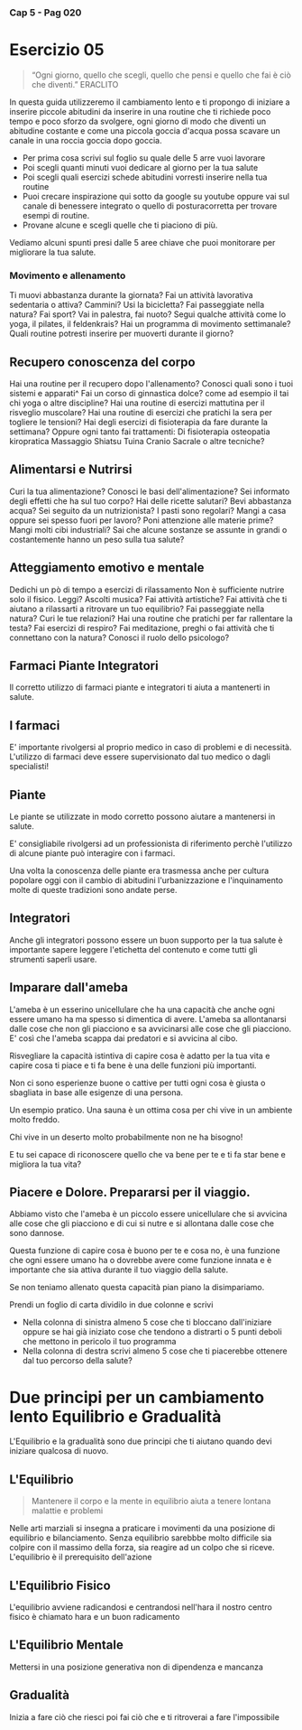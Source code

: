 ### Cap 5 - Pag 020

# Esercizio 05
<!--stackedit_data:
eyJoaXN0b3J5IjpbLTIwODE0NDk2NTIsNzMwOTk4MTE2XX0=
-->

> “Ogni giorno, quello che scegli, quello che pensi e quello che fai è ciò che diventi.”
> ERACLITO

In questa guida utilizzeremo il cambiamento lento e ti propongo di iniziare a inserire piccole abitudini da inserire in una routine che ti richiede poco tempo e poco sforzo da svolgere, ogni giorno di modo che diventi un abitudine  costante e come una piccola goccia d'acqua possa scavare un canale in una roccia goccia dopo goccia.


- Per prima cosa scrivi sul foglio su quale delle 5 arre vuoi lavorare 
- Poi scegli quanti minuti vuoi dedicare al giorno per la tua salute
- Poi scegli quali esercizi schede abitudini vorresti inserire nella tua routine
- Puoi crecare inspirazione qui sotto da google su youtube oppure vai sul canale di benessere integrato o quello di posturacorretta per trovare esempi di routine.
- Provane alcune e scegli quelle che ti piaciono di più.

Vediamo alcuni spunti presi dalle 5 aree chiave che puoi monitorare per migliorare la tua salute. 

### Movimento e allenamento

Ti muovi abbastanza durante la giornata?
Fai un attività lavorativa sedentaria o attiva?
Cammini?
Usi la bicicletta?
Fai passeggiate nella natura?
Fai sport?
Vai in palestra, fai nuoto?
Segui qualche attività come lo yoga, il pilates, il feldenkrais?
Hai un programma di movimento settimanale?
Quali routine potresti inserire per muoverti durante il giorno?

## Recupero conoscenza del corpo

Hai una routine per il recupero dopo l'allenamento?
Conosci quali sono i tuoi sistemi e apparati^
Fai un corso di ginnastica dolce? come ad esempio il tai chi yoga o altre discipline?
Hai una routine di esercizi mattutina per il risveglio muscolare?
Hai una routine di esercizi che pratichi la sera per togliere le tensioni?
Hai degli esercizi di fisioterapia da fare durante la settimana?
Oppure ogni tanto fai trattamenti:
Di fisioterapia
osteopatia
kiropratica
Massaggio
Shiatsu
Tuina
Cranio Sacrale o altre tecniche?

## Alimentarsi e Nutrirsi

Curi la tua alimentazione?
Conosci le basi dell'alimentazione?
Sei informato degli effetti che ha sul tuo corpo?
Hai delle ricette salutari?
Bevi abbastanza acqua?
Sei seguito da un nutrizionista?
I pasti sono regolari?
Mangi a casa oppure sei spesso fuori per lavoro?
Poni attenzione alle materie prime?
Mangi molti cibi industriali?
Sai che alcune sostanze se assunte in grandi o costantemente hanno un peso sulla tua salute?

## Atteggiamento emotivo e mentale

Dedichi un pò di tempo a esercizi di rilassamento
Non è sufficiente nutrire solo il fisico.
Leggi?
Ascolti musica?
Fai attività artistiche?
Fai attività che ti aiutano a rilassarti a ritrovare un tuo equilibrio?
Fai passeggiate nella natura?
Curi le tue relazioni?
Hai una routine che pratichi per far rallentare la testa?
Fai esercizi di respiro?
Fai meditazione, preghi o fai attività che ti connettano con la natura?
Conosci il ruolo dello psicologo?

## Farmaci Piante Integratori

Il corretto utilizzo di farmaci piante e integratori ti aiuta a mantenerti in salute.

## I farmaci

E' importante rivolgersi al proprio medico in caso di problemi e di necessità. L'utilizzo di farmaci deve essere supervisionato dal tuo medico o dagli specialisti!

## Piante

Le piante se utilizzate in modo corretto possono aiutare a mantenersi in salute.

E' consigliabile rivolgersi ad un professionista di riferimento perchè l'utilizzo di alcune piante può interagire con i farmaci.

Una volta la conoscenza delle piante era trasmessa anche per cultura popolare oggi con il cambio di abitudini l'urbanizzazione e l'inquinamento molte di queste tradizioni sono andate perse.

## Integratori

Anche gli integratori possono essere un buon supporto per la tua salute è importante sapere leggere l'etichetta del contenuto e come tutti gli strumenti saperli usare.


## Imparare dall'ameba 

L'ameba è un esserino unicellulare che ha una capacità che anche ogni essere umano ha ma spesso si dimentica di avere. L'ameba sa allontanarsi dalle cose che non gli piacciono e sa avvicinarsi alle cose che gli piacciono. E' così che l'ameba scappa dai predatori e si avvicina al cibo. 

Risvegliare la capacità istintiva di capire cosa è adatto per la tua vita e capire cosa ti piace e ti fa bene è una delle funzioni più importanti.

Non ci sono esperienze buone o cattive per tutti ogni cosa è giusta o sbagliata in base alle esigenze di una persona.

Un esempio pratico. Una sauna è un ottima cosa per chi vive in un ambiente molto freddo.

Chi vive in un deserto molto probabilmente non ne ha bisogno! 

E tu sei capace di riconoscere quello che va bene per te e ti fa star bene e migliora la tua vita?

## Piacere e Dolore. Prepararsi per il viaggio.

Abbiamo visto che l'ameba è un piccolo essere unicellulare che si avvicina alle cose che gli piacciono e di cui si nutre e si allontana dalle cose che sono dannose.

Questa funzione di capire cosa è buono per te e cosa no, è una funzione che ogni essere umano ha o dovrebbe avere come funzione innata e è importante che sia attiva durante il tuo viaggio della salute.

Se non teniamo allenato questa capacità pian piano la disimpariamo.

Prendi un foglio di carta dividilo in due colonne e scrivi

- Nella colonna di sinistra almeno 5 cose che ti bloccano dall'iniziare oppure se hai già iniziato cose che tendono a distrarti o 5 punti deboli che mettono in pericolo il tuo programma
- Nella colonna di destra scrivi almeno 5 cose che ti piacerebbe ottenere dal tuo percorso della salute?



<!-- Milza pancreas -->


# Due principi per un cambiamento lento  Equilibrio e Gradualità

L'Equilibrio e la gradualità sono due principi che ti aiutano quando devi iniziare qualcosa di nuovo.


## L'Equilibrio

> Mantenere il corpo e la mente in equilibrio aiuta a tenere lontana malattie e problemi

Nelle arti marziali si insegna a praticare i movimenti da una posizione di equilibrio e bilanciamento. Senza equilibrio sarebbbe molto difficile sia colpire con il massimo della forza, sia reagire ad un colpo che si riceve.
L'equilibrio è il prerequisito dell'azione


## L'Equilibrio Fisico 

L'equilibrio avviene radicandosi e centrandosi nell'hara il nostro centro fisico è chiamato hara e un buon radicamento


## L'Equilibrio Mentale

Mettersi in una posizione generativa non di dipendenza e mancanza


## Gradualità

Inizia a fare ciò che riesci poi fai ciò che e ti ritroverai a fare l'impossibile

<!-- Milza pancreas quotidianità
-->